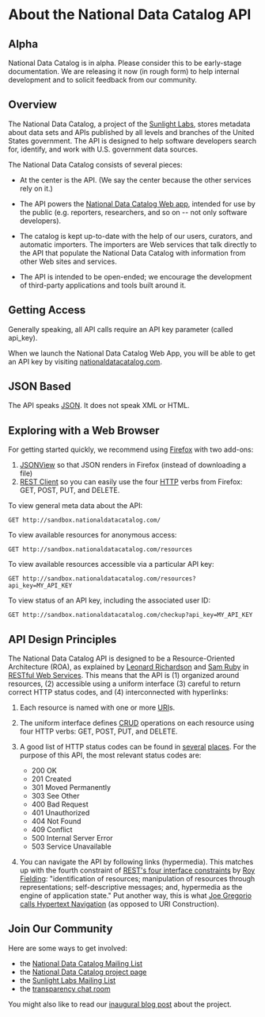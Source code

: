 # About the National Data Catalog API

## Alpha

National Data Catalog is in alpha. Please consider this to be early-stage documentation. We are releasing it now (in rough form) to help internal development and to solicit feedback from our community.

## Overview

The National Data Catalog, a project of the [Sunlight Labs](http://sunlightlabs.com), stores metadata about data sets and APIs published by all levels and branches of the United States government. The API is designed to help software developers search for, identify, and work with U.S. government data sources.

The National Data Catalog consists of several pieces:

* At the center is the API. (We say the center because the other services rely on it.)

* The API powers the [National Data Catalog Web app](http://nationaldatacatalog.com), intended for use by the public (e.g. reporters, researchers, and so on -- not only software developers).

* The catalog is kept up-to-date with the help of our users, curators, and automatic importers. The importers are Web services that talk directly to the API that populate the National Data Catalog with information from other Web sites and services.

* The API is intended to be open-ended; we encourage the development of third-party applications and tools built around it.

## Getting Access

Generally speaking, all API calls require an API key parameter (called api_key).

When we launch the National Data Catalog Web App, you will be able to get an API key by visiting [nationaldatacatalog.com](http://nationaldatacatalog.com).

## JSON Based

The API speaks [JSON](http://json.org/). It does not speak XML or HTML.

## Exploring with a Web Browser

For getting started quickly, we recommend using [Firefox](http://getfirefox.com) with two add-ons:

1. [JSONView](https://addons.mozilla.org/en-US/firefox/addon/10869) so that JSON renders in Firefox (instead of downloading a file)
2. [REST Client](https://addons.mozilla.org/en-US/firefox/addon/9780) so you can easily use the four [HTTP](http://en.wikipedia.org/wiki/Hypertext_Transfer_Protocol)  verbs from Firefox:  GET, POST, PUT, and DELETE.

To view general meta data about the API:

    GET http://sandbox.nationaldatacatalog.com/
    
To view available resources for anonymous access:

    GET http://sandbox.nationaldatacatalog.com/resources

To view available resources accessible via a particular API key:

    GET http://sandbox.nationaldatacatalog.com/resources?api_key=MY_API_KEY

To view status of an API key, including the associated user ID:

    GET http://sandbox.nationaldatacatalog.com/checkup?api_key=MY_API_KEY

## API Design Principles

The National Data Catalog API is designed to be a Resource-Oriented Architecture (ROA), as explained by [Leonard Richardson](http://www.crummy.com/) and [Sam Ruby](http://intertwingly.net/) in [RESTful Web Services](http://oreilly.com/catalog/9780596529260). This means that the API is (1) organized around resources, (2) accessible using a uniform interface
(3) careful to return correct HTTP status codes, and (4) interconnected with hyperlinks:

1. Each resource is named with one or more [URI](http://en.wikipedia.org/wiki/Uniform_Resource_Identifier)s.

2. The uniform interface defines [CRUD](http://en.wikipedia.org/wiki/Create,_read,_update_and_delete) operations on each resource using four HTTP verbs: GET, POST, PUT, and DELETE.

3. A good list of HTTP status codes can be found in [several](http://en.wikipedia.org/wiki/List_of_HTTP_status_codes) [places](http://www.w3.org/Protocols/HTTP/HTRESP.html). For the purpose of this API, the most relevant status codes are:

    * 200 OK
    * 201 Created
    * 301 Moved Permanently
    * 303 See Other
    * 400 Bad Request
    * 401 Unauthorized
    * 404 Not Found
    * 409 Conflict
    * 500 Internal Server Error
    * 503 Service Unavailable

4. You can navigate the API by following links (hypermedia). This matches up with the fourth constraint of [REST's four interface constraints](http://www.ics.uci.edu/~fielding/pubs/dissertation/rest_arch_style.htm#sec_5_1_5) by [Roy Fielding](http://roy.gbiv.com/): "identification of resources; manipulation of resources through representations; self-descriptive messages; and, hypermedia as the engine of application state." Put another way, this is what [Joe Gregorio calls Hypertext Navigation](http://www.xml.com/pub/a/2005/04/06/restful.html) (as opposed to URI Construction). 

## Join Our Community

Here are some ways to get involved:

* the [National Data Catalog Mailing List](http://groups.google.com/group/datacatalog)
* the [National Data Catalog project page](http://sunlightlabs.com/projects/datacatalog/)
* the [Sunlight Labs Mailing List](http://groups.google.com/group/sunlightlabs)
* the [transparency chat room](irc://chat.freenode.net/transparency)

You might also like to read our [inaugural blog post](http://www.sunlightlabs.com/blog/2009/kickoff-national-data-catalog/) about the project.
